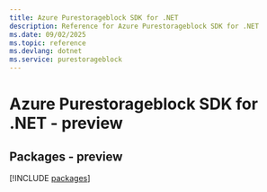 ```yaml
---
title: Azure Purestorageblock SDK for .NET
description: Reference for Azure Purestorageblock SDK for .NET
ms.date: 09/02/2025
ms.topic: reference
ms.devlang: dotnet
ms.service: purestorageblock
---
```

# Azure Purestorageblock SDK for .NET - preview
## Packages - preview
[!INCLUDE [packages](purestorageblock-index.md)]